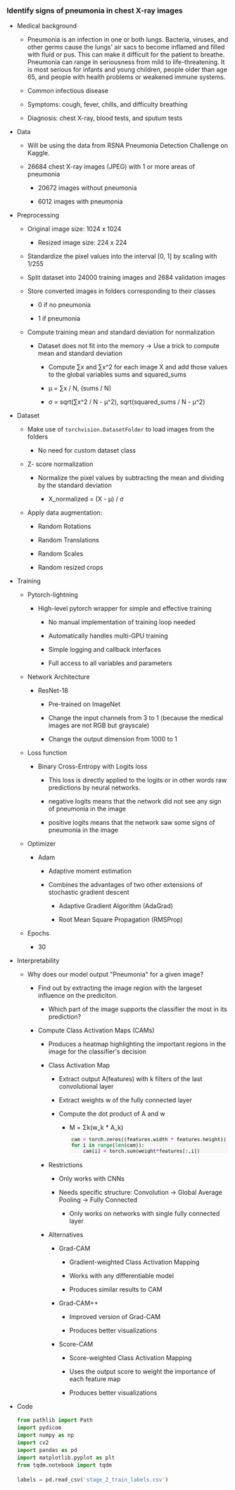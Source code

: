 ### Identify signs of pneumonia in chest X-ray images

- Medical background

    - Pneumonia is an infection in one or both lungs. Bacteria, viruses, and other germs cause the lungs' air sacs to become inflamed and filled with fluid or pus. This can make it difficult for the patient to breathe. Pneumonia can range in seriousness from mild to life-threatening. It is most serious for infants and young children, people older than age 65, and people with health problems or weakened immune systems.
 
    - Common infectious disease

    - Symptoms: cough, fever, chills, and difficulty breathing

    - Diagnosis: chest X-ray, blood tests, and sputum tests

- Data

    - Will be using the data from RSNA Pneumonia Detection Challenge on Kaggle. 

    - 26684 chest X-ray images (JPEG) with 1 or more areas of pneumonia

        - 20672 images without pneumonia

        - 6012 images with pneumonia

- Preprocessing

    - Original image size: 1024 x 1024

        - Resized image size: 224 x 224

    - Standardize the pixel values into the interval [0, 1] by scaling with 1/255

    - Split dataset into 24000 training images and 2684 validation images

    - Store converted images in folders corresponding to their classes

        - 0 if no pneumonia

        - 1 if pneumonia

    - Compute training mean and standard deviation for normalization

        - Dataset does not fit into the memory -> Use a trick to compute mean and standard deviation

            - Compute ∑x and ∑x^2 for each image X and add those values to the global variables sums and squared_sums

            - μ = ∑x / N, (sums / N)

            - σ = sqrt(∑x^2 / N - μ^2), sqrt(squared_sums / N - μ^2)

- Dataset

    - Make use of `torchvision.DatasetFolder` to load images from the folders

        - No need for custom dataset class

    - Z- score normalization

        - Normalize the pixel values by subtracting the mean and dividing by the standard deviation

            - X_normalized = (X - μ) / σ

    - Apply data augmentation:

        - Random Rotations

        - Random Translations

        - Random Scales

        - Random resized crops

- Training    

    - Pytorch-lightning

        - High-level pytorch wrapper for simple and effective training

            - No manual implementation of training loop needed

            - Automatically handles multi-GPU training

            - Simple logging and callback interfaces

            - Full access to all variables and parameters

    - Network Architecture

        - ResNet-18

            - Pre-trained on ImageNet

            - Change the input channels from 3 to 1 (because the medical images are not RGB but grayscale)

            - Change the output dimension from 1000 to 1

    - Loss function

        - Binary Cross-Entropy with Logits loss

            - This loss is directly applied to the logits or in other words raw predictions by neural networks.


            - negative logits means that the network did not see any sign of pneumonia in the image

            - positive logits means that the network saw some signs of pneumonia in the image

    - Optimizer

        - Adam

            - Adaptive moment estimation

            - Combines the advantages of two other extensions of stochastic gradient descent

                - Adaptive Gradient Algorithm (AdaGrad)

                - Root Mean Square Propagation (RMSProp)

    - Epochs

        - 30

- Interpretability

    - Why does our model output "Pneumonia" for a given image?

        - Find out by extracting the image region with the largeset influence on the prediciton.

            - Which part of the image supports the classifier the most in its prediction?
        
        - Compute Class Activation Maps (CAMs) 

            - Produces a heatmap highlighting the important regions in the image for the classifier's decision

            - Class Activation Map

                - Extract output A(features) with k filters of the last convolutional layer

                - Extract weights w of the fully connected layer

                - Compute the dot product of A and w

                    - M = Σk(w_k * A_k)

                        ![alt text](image.png)

            - Restrictions

                - Only works with CNNs

                - Needs specific structure: Convolution -> Global Average Pooling -> Fully Connected

                    - Only works on networks with single fully connected layer

            - Alternatives

                - Grad-CAM

                    - Gradient-weighted Class Activation Mapping

                    - Works with any differentiable model

                    - Produces similar results to CAM

                - Grad-CAM++

                    - Improved version of Grad-CAM

                    - Produces better visualizations

                - Score-CAM

                    - Score-weighted Class Activation Mapping

                    - Uses the output score to weight the importance of each feature map

                    - Produces better visualizations

- Code

    ```python
    from pathlib import Path
    import pydicom
    import numpy as np
    import cv2
    import pandas as pd
    import matplotlib.pyplot as plt
    from tqdm.notebook import tqdm

    labels = pd.read_csv('stage_2_train_labels.csv')